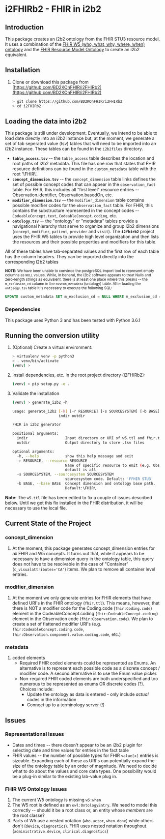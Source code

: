 # i2FHIRb2 - FHIR in i2b2

## Introduction
This package creates an i2b2 ontology from the FHIR STU3 resource model.  It uses a combination of the [FHIR W5 (who, what, why, where, when) ontology](http://build.fhir.org/w5.ttl) and the [FHIR Resource Model Ontology](http://build.fhir.org/fhir.ttl) to create an i2b2 equivalent.

## Installation
1) Clone or download this package from [https://github.com/BD2KOnFHIR/i2FHIRb2](https://github.com/BD2KOnFHIR/i2FHIRb2)
   ```bash
   > git clone https://github.com/BD2KOnFHIR/i2FHIRb2
   > cd i2FHIRb2
    ```
## Loading the data into i2b2
This package is still under development.  Eventually, we intend to be able to load date directly into an i2b2 instance but, at the moment, we generate a set of tab seperated value (tsv) tables that will need to be imported into an i2b2 instance. These tables can be found in the `i2b2files` directory.

* **`table_access.tsv`** -- the `table_access` table describes the location and root paths of i2b2 metadata.  This file has one row that states that FHIR resource definitions can be found in the `custom_metadata` table with the root '\\FHIR\\'.
* **`concept_dimension.tsv`** --  the `concept_dimension` table links defines the set of possible concept codes that can appear in the `observation_fact` table.  For FHIR, this includes all "first level" resource entries -- Observation.identifier, Observation.basedOn, etc.
* **`modifier_dimension.tsv`** -- the `modifier_dimension` table contains possible modifier codes for the `observation_fact` table.  For FHIR, this contains the substructure represented in the concept codes -- `CodeableConcept.text`, `CodeableConcept.coding`, etc.
* **`ontology.tsv`** -- the "ontology" or "metadata" tables provide a navigational hierarchy that serve to organize and group i2b2 dimensions (`concept`, `modifier`, `patient`, `provider` and `visit`).  The **`i2fhirb2`** project uses the FHIR W5 tables to provide high level organization and then lists the resources and their possible properties and modifiers for this table.

All of these tables have tab-separated values and the first row of each table has the column headers.   They can be imported directly into the corresponding i2b2 tables

<sub>**NOTE:** We have been unable to convince the postgreSQL import tool to represent empty columns as `NULL` values.  While, in beneral, the i2b2 software appears to treat Nulls and zero-length strings as equivalent, there is at least one place where this breaks -- the `m_exclusion_cd` column in the `custom_metadata` (ontology) table. After loading the `ontology.tsv` table it is necessary to execute the following SQL:
 ```sql
 UPDATE custom_metadata SET m_exclusion_cd = NULL WHERE m_exclusion_cd = '';
 ```
</sub>



### Dependencies
This package uses Python 3 and has been tested with Python 3.6.1

## Running the conversion utility
1) (Optional) Create a virtual environment:
    ```bash
    > virtualenv venv -p python3
    > . venv/bin/activate
    (venv) > 
    ```
2) Install dependencies, etc. In the root project directory (i2FHIRb2):
    ```bash
   (venv) > pip setup.py -e .
   ```
3) Validate the installation
    ```bash
    (venv) > generate_i2b2 -h
 
    usage: generate_i2b2 [-h] [-r RESOURCE] [-s SOURCESYSTEM] [-b BASE]
                         indir outdir
    
    FHIR in i2b2 generator
    
    positional arguments:
      indir                 Input directory or URI of w5.ttl and fhir.ttl files
      outdir                Output directory to store .tsv files
    
    optional arguments:
      -h, --help            show this help message and exit
      -r RESOURCE, --resource RESOURCE
                            Name of specific resource to emit (e.g. Observation) -
                            default is all
      -s SOURCESYSTEM, --sourcesystem SOURCESYSTEM
                            sourcesystem code. Default: 'FFHIR STU3'
      -b BASE, --base BASE  Concept dimension and ontology base path.
                            Default:\FHIR\ 
   ```
  
**Note:** The `w5.ttl` file has been edited to fix a couple of issues described below.  Until we get this fix installed in the FHIR distribution, it will be necessary to use the local file.


## Current State of the Project
### concept_dimension 
1) At the moment, this package generates concept_dimension entries for *all* FHIR and W5 concepts.  It turns out that, while it appears to be necessary to have a dimension query in the ontology table, this query does not have to be resolvable in the case of "Container" (`c_visualattributes='CA'`) items.  We plan to remove all container level entries.
### modifier_dimension
1) At the moment we only generate entries for FHIR elements that have defined URI's in the FHIR ontology (`fhir.ttl`).  This means, however, that there is NOT a modifier code for the Coding.code (`fhir:Coding.code`) element in the CodeableConcept.coding (`fhir:CodeableConcept.coding`) element in the Observation code (`fhir:Observation.code`).  We plan to create a set of flattened modifier URI's (e.g. `fhir:CodeableConcept.coding.code`, `fhir:Observation.component.value.coding.code`, etc.)
### metadata
1) coded elements
   * Required FHIR coded elements could be represented as Enums.  An alternative is to represent each possible code as a discrete concept / modifier code.  A second alternative is to use the Enum value picker.
   * Non-required FHIR coded elements are both underspecified and too numerous to be represented as enums OR discrete codes (?). Choices include:
       * Update the ontology as data is entered - only include *actual* codes in the information
       * Connect up to a terminology server (!)

## Issues
### Representational Issues
* Dates and times -- there doesn't appear to be an i2b2 plugin for selecting date and time values for entries in the fact table
* FHIR values -- the number of possible types for FHIR `value[x]` entries is sizeable.  Expanding each of these as URI's can potentially expand the size of the ontology table by an order of magnitude.  We need to decide what to do about the values and core data types.  One possibility would be a plug-in similar to the existing lab-value plug in.



### FHIR W5 Ontology Issues
1) The current W5 ontology is missing `w5:when`
2) The W5 root is defined as an `owl:OntologyEntry`.  We need to model this correctly -- should it be a root class or, an entity whose *members* are the root classe?
3) Parts of W5 use a nested notation (`who.actor`, `when.done`) while others don't (`device`, `diagnostics`).  FHIR uses nested notation throughout (`administrative.device`, `clinical.diagnostics`)
